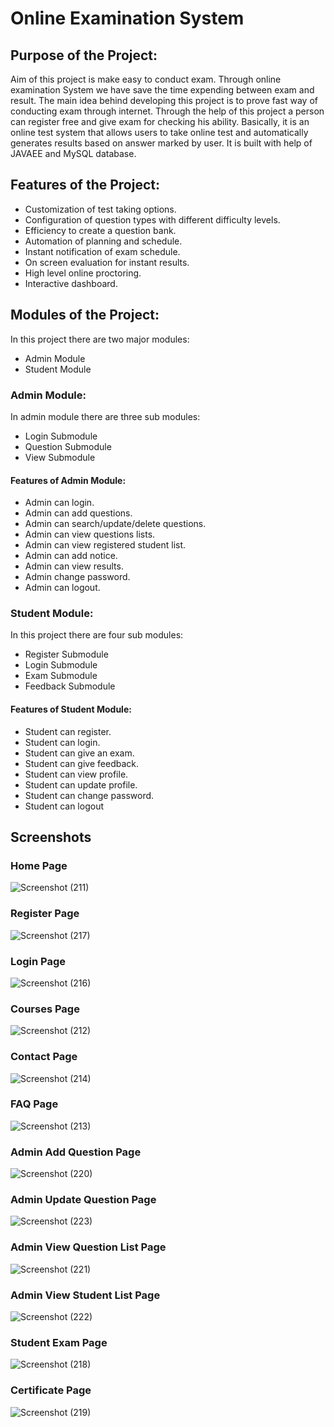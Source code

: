 # Online Examination System
## Purpose of the Project:
Aim of this project is make easy to conduct exam. Through online examination System we have save the time
expending between exam and result. The main idea behind developing this project is to prove fast way of
conducting exam through internet. Through the help of this project a person can register free and give exam
for checking his ability. Basically, it is an online test system that allows users to take online test and
automatically generates results based on answer marked by user.
It is built with help of JAVAEE and MySQL database.
## Features of the Project:
- Customization of test taking options.
- Configuration of question types with different difficulty levels.
- Efficiency to create a question bank.
- Automation of planning and schedule.
- Instant notification of exam schedule.
- On screen evaluation for instant results.
- High level online proctoring.
- Interactive dashboard.
## Modules of the Project:
In this project there are two major modules:
- Admin Module
- Student Module
### Admin Module:
In admin module there are three sub modules:
- Login Submodule
- Question Submodule
- View Submodule
#### Features of Admin Module:
- Admin can login.
- Admin can add questions.
- Admin can search/update/delete questions.
- Admin can view questions lists.
- Admin can view registered student list.
- Admin can add notice.
- Admin can view results.
- Admin change password.
- Admin can logout.
### Student Module:
In this project there are four sub modules:
- Register Submodule
- Login Submodule
- Exam Submodule
- Feedback Submodule
#### Features of Student Module:
- Student can register.
- Student can login.
- Student can give an exam.
- Student can give feedback.
- Student can view profile.
- Student can update profile.
- Student can change password.
- Student can logout

## Screenshots

### Home Page
![Screenshot (211)](https://user-images.githubusercontent.com/95666818/213905244-10eeddf4-af04-4b31-a361-d1edf57407ed.png)

### Register Page
![Screenshot (217)](https://user-images.githubusercontent.com/95666818/213905416-58a926a0-15b0-4d81-9c90-a93b365f8225.png)

### Login Page
![Screenshot (216)](https://user-images.githubusercontent.com/95666818/213905423-ef88d794-f120-47a7-87bc-f5010704aacc.png)

### Courses Page
![Screenshot (212)](https://user-images.githubusercontent.com/95666818/213905441-cafbe33b-31fc-48d9-a56d-cabca1966acd.png)

### Contact Page
![Screenshot (214)](https://user-images.githubusercontent.com/95666818/213905457-3de39480-76cf-49aa-877c-f300ef3e4840.png)

### FAQ Page
![Screenshot (213)](https://user-images.githubusercontent.com/95666818/213905463-7adb3e75-b1a5-47f3-bf9e-a31c218f825c.png)

### Admin Add Question Page
![Screenshot (220)](https://user-images.githubusercontent.com/95666818/213916949-7562baae-37c9-4e1a-b4ce-fa3187ca49f6.png)

### Admin Update Question Page
![Screenshot (223)](https://user-images.githubusercontent.com/95666818/213916359-3739126b-394b-4910-81d4-05f410e35c68.png)

### Admin View Question List Page
![Screenshot (221)](https://user-images.githubusercontent.com/95666818/213916430-42034a03-8ad1-4a21-99d5-9f029ebddc52.png)

### Admin View Student List Page
![Screenshot (222)](https://user-images.githubusercontent.com/95666818/213916433-6157ca01-74f5-4bd2-a3c0-20cd73d709da.png)

### Student Exam Page
![Screenshot (218)](https://user-images.githubusercontent.com/95666818/213916878-5986034b-fff2-4fe5-83df-a23f43ca9637.png)

### Certificate Page
![Screenshot (219)](https://user-images.githubusercontent.com/95666818/213916877-1c5f2c6c-eb2c-4832-9081-e260fa8b870b.png)





